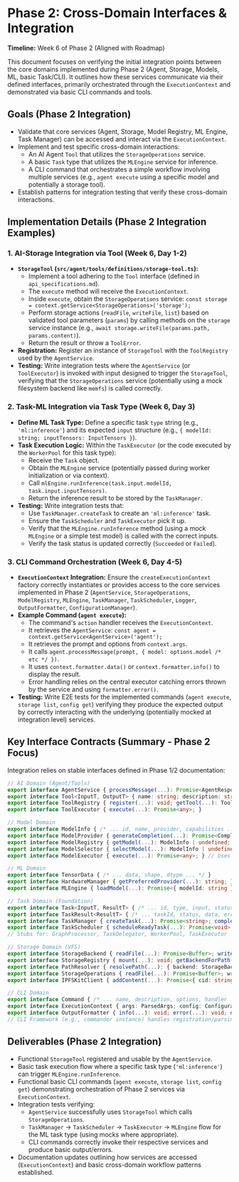 # Phase 2: Cross-Domain Interfaces & Integration

**Timeline:** Week 6 of Phase 2 (Aligned with Roadmap)

This document focuses on verifying the initial integration points between the core domains implemented during Phase 2 (Agent, Storage, Models, ML, basic Task/CLI). It outlines how these services communicate via their defined interfaces, primarily orchestrated through the `ExecutionContext` and demonstrated via basic CLI commands and tools.

## Goals (Phase 2 Integration)

-   Validate that core services (Agent, Storage, Model Registry, ML Engine, Task Manager) can be accessed and interact via the `ExecutionContext`.
-   Implement and test specific cross-domain interactions:
    -   An AI Agent `Tool` that utilizes the `StorageOperations` service.
    -   A basic `Task` type that utilizes the `MLEngine` service for inference.
    -   A CLI command that orchestrates a simple workflow involving multiple services (e.g., `agent execute` using a specific model and potentially a storage tool).
-   Establish patterns for integration testing that verify these cross-domain interactions.

## Implementation Details (Phase 2 Integration Examples)

### 1. AI-Storage Integration via Tool (Week 6, Day 1-2)

-   **`StorageTool` (`src/agent/tools/definitions/storage-tool.ts`):**
    -   Implement a tool adhering to the `Tool` interface (defined in `api_specifications.md`).
    -   The `execute` method will receive the `ExecutionContext`.
    -   Inside `execute`, obtain the `StorageOperations` service: `const storage = context.getService<StorageOperations>('storage');`
    -   Perform storage actions (`readFile`, `writeFile`, `list`) based on validated tool parameters (`params`) by calling methods on the `storage` service instance (e.g., `await storage.writeFile(params.path, params.content)`).
    -   Return the result or throw a `ToolError`.
-   **Registration:** Register an instance of `StorageTool` with the `ToolRegistry` used by the `AgentService`.
-   **Testing:** Write integration tests where the `AgentService` (or `ToolExecutor`) is invoked with input designed to trigger the `StorageTool`, verifying that the `StorageOperations` service (potentially using a mock filesystem backend like `memfs`) is called correctly.

### 2. Task-ML Integration via Task Type (Week 6, Day 3)

-   **Define ML Task Type:** Define a specific task `type` string (e.g., `'ml:inference'`) and its expected `input` structure (e.g., `{ modelId: string; inputTensors: InputTensors }`).
-   **Task Execution Logic:** Within the `TaskExecutor` (or the code executed by the `WorkerPool` for this task type):
    -   Receive the `Task` object.
    -   Obtain the `MLEngine` service (potentially passed during worker initialization or via context).
    -   Call `mlEngine.runInference(task.input.modelId, task.input.inputTensors)`.
    -   Return the inference result to be stored by the `TaskManager`.
-   **Testing:** Write integration tests that:
    -   Use `TaskManager.createTask` to create an `'ml:inference'` task.
    -   Ensure the `TaskScheduler` and `TaskExecutor` pick it up.
    -   Verify that the `MLEngine.runInference` method (using a mock `MLEngine` or a simple test model) is called with the correct inputs.
    -   Verify the task status is updated correctly (`Succeeded` or `Failed`).

### 3. CLI Command Orchestration (Week 6, Day 4-5)

-   **`ExecutionContext` Integration:** Ensure the `createExecutionContext` factory correctly instantiates or provides access to the core services implemented in Phase 2 (`AgentService`, `StorageOperations`, `ModelRegistry`, `MLEngine`, `TaskManager`, `TaskScheduler`, `Logger`, `OutputFormatter`, `ConfigurationManager`).
-   **Example Command (`agent execute`):**
    -   The command's `action` handler receives the `ExecutionContext`.
    -   It retrieves the `AgentService`: `const agent = context.getService<AgentService>('agent');`
    -   It retrieves the prompt and options from `context.args`.
    -   It calls `agent.processMessage(prompt, { model: options.model /* etc */ })`.
    -   It uses `context.formatter.data()` or `context.formatter.info()` to display the result.
    -   Error handling relies on the central executor catching errors thrown by the service and using `formatter.error()`.
-   **Testing:** Write E2E tests for the implemented commands (`agent execute`, `storage list`, `config get`) verifying they produce the expected output by correctly interacting with the underlying (potentially mocked at integration level) services.

## Key Interface Contracts (Summary - Phase 2 Focus)

Integration relies on stable interfaces defined in Phase 1/2 documentation:

```typescript
// AI Domain (Agent/Tools)
export interface AgentService { processMessage(...): Promise<AgentResponse>; registerTool(...): void; }
export interface Tool<InputT, OutputT> { name: string; description: string; parameters: ToolParameter[]; execute(params: InputT, context: ExecutionContext): Promise<OutputT>; }
export interface ToolRegistry { register(...): void; getTool(...): Tool | undefined; }
export interface ToolExecutor { execute(...): Promise<any>; }

// Model Domain
export interface ModelInfo { /* ... id, name, provider, capabilities ... */ }
export interface ModelProvider { generateCompletion(...): Promise<CompletionResult>; /* ... */ }
export interface ModelRegistry { getModel(...): ModelInfo | undefined; getProvider(...): ModelProvider | undefined; }
export interface ModelSelector { selectModel(...): ModelInfo | undefined; }
export interface ModelExecutor { execute(...): Promise<any>; } // Uses ModelProvider

// ML Domain
export interface TensorData { /* ... data, shape, dtype ... */ }
export interface HardwareManager { getPreferredProvider(...): string; }
export interface MLEngine { loadModel(...): Promise<{ modelId: string }>; runInference(...): Promise<OutputTensors>; }

// Task Domain (Foundation)
export interface Task<InputT, ResultT> { /* ... id, type, input, status, dependencies ... */ }
export interface TaskResult<ResultT> { /* ... taskId, status, data, error ... */ }
export interface TaskManager { createTask(...): Promise<string>; completeTask(...): Promise<void>; failTask(...): Promise<void>; getTask(...): Promise<Task | null>; _requestNextTask(): Promise<Task | null>; /* ... */ }
export interface TaskScheduler { scheduleReadyTask(...): Promise<void>; getNextTaskToRun(): Promise<Task | null>; }
// Stubs for: GraphProcessor, TaskDelegator, WorkerPool, TaskExecutor

// Storage Domain (VFS)
export interface StorageBackend { readFile(...): Promise<Buffer>; writeFile(...): Promise<void>; /* ... */ }
export interface StorageRegistry { mount(...): void; getBackendForPath(...): { backend: StorageBackend; ... }; }
export interface PathResolver { resolvePath(...): { backend: StorageBackend; ... }; }
export interface StorageOperations { readFile(...): Promise<Buffer>; writeFile(...): Promise<void>; /* ... */ }
export interface IPFSKitClient { addContent(...): Promise<{ cid: string }>; getContent(...): Promise<Buffer>; }

// CLI Domain
export interface Command { /* ... name, description, options, handler ... */ }
export interface ExecutionContext { args: ParsedArgs; config: ConfigurationManager; getService<T>(...): T; logger: Logger; formatter: OutputFormatter; /* ... */ }
export interface OutputFormatter { info(...): void; error(...): void; data(...): void; /* ... */ }
// CLI Framework (e.g., commander instance) handles registration/parsing/execution flow.
```

## Deliverables (Phase 2 Integration)

-   Functional `StorageTool` registered and usable by the `AgentService`.
-   Basic task execution flow where a specific task type (`'ml:inference'`) can trigger `MLEngine.runInference`.
-   Functional basic CLI commands (`agent execute`, `storage list`, `config get`) demonstrating orchestration of Phase 2 services via `ExecutionContext`.
-   Integration tests verifying:
    -   `AgentService` successfully uses `StorageTool` which calls `StorageOperations`.
    -   `TaskManager` -> `TaskScheduler` -> `TaskExecutor` -> `MLEngine` flow for the ML task type (using mocks where appropriate).
    -   CLI commands correctly invoke their respective services and produce basic output/errors.
-   Documentation updates outlining how services are accessed (`ExecutionContext`) and basic cross-domain workflow patterns established.
